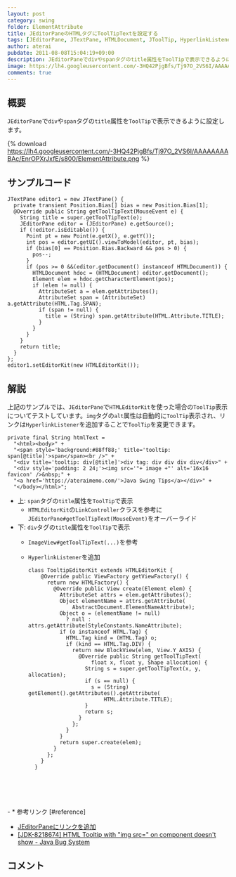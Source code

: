 ```yaml
---
layout: post
category: swing
folder: ElementAttribute
title: JEditorPaneのHTMLタグにToolTipTextを設定する
tags: [JEditorPane, JTextPane, HTMLDocument, JToolTip, HyperlinkListener]
author: aterai
pubdate: 2011-08-08T15:04:19+09:00
description: JEditorPaneでdivやspanタグのtitle属性をToolTipで表示できるように設定します。
image: https://lh4.googleusercontent.com/-3HQ42PjgBfs/Tj97O_2VS6I/AAAAAAAABAc/EnrOPXrJxfE/s800/ElementAttribute.png
comments: true
---
```

## 概要
`JEditorPane`で`div`や`span`タグの`title`属性を`ToolTip`で表示できるように設定します。

{% download https://lh4.googleusercontent.com/-3HQ42PjgBfs/Tj97O_2VS6I/AAAAAAAABAc/EnrOPXrJxfE/s800/ElementAttribute.png %}

## サンプルコード
<pre class="prettyprint"><code>JTextPane editor1 = new JTextPane() {
  private transient Position.Bias[] bias = new Position.Bias[1];
  @Override public String getToolTipText(MouseEvent e) {
    String title = super.getToolTipText(e);
    JEditorPane editor = (JEditorPane) e.getSource();
    if (!editor.isEditable()) {
      Point pt = new Point(e.getX(), e.getY());
      int pos = editor.getUI().viewToModel(editor, pt, bias);
      if (bias[0] == Position.Bias.Backward &amp;&amp; pos &gt; 0) {
        pos--;
      }
      if (pos &gt;= 0 &amp;&amp;(editor.getDocument() instanceof HTMLDocument)) {
        HTMLDocument hdoc = (HTMLDocument) editor.getDocument();
        Element elem = hdoc.getCharacterElement(pos);
        if (elem != null) {
          AttributeSet a = elem.getAttributes();
          AttributeSet span = (AttributeSet) a.getAttribute(HTML.Tag.SPAN);
          if (span != null) {
            title = (String) span.getAttribute(HTML.Attribute.TITLE);
          }
        }
      }
    }
    return title;
  }
};
editor1.setEditorKit(new HTMLEditorKit());
</code></pre>

## 解説
上記のサンプルでは、`JEditorPane`で`HTMLEditorKit`を使った場合の`ToolTip`表示についてテストしています。`img`タグの`alt`属性は自動的に`ToolTip`表示され、リンクは`HyperlinkListener`を追加することで`ToolTip`を変更できます。

<pre class="prettyprint"><code>private final String htmlText =
  "&lt;html&gt;&lt;body&gt;" +
  "&lt;span style='background:#88ff88;' title='tooltip: span[@title]'&gt;span&lt;/span&gt;&lt;br /&gt;" +
  "&lt;div title='tooltip: div[@title]'&gt;div tag: div div div div&lt;/div&gt;" +
  "&lt;div style='padding: 2 24;'&gt;&lt;img src='"+ image +"' alt='16x16 favicon' /&gt;&amp;nbsp;" +
  "&lt;a href='https://ateraimemo.com/'&gt;Java Swing Tips&lt;/a&gt;&lt;/div&gt;" +
  "&lt;/body&gt;&lt;/html&gt;";
</code></pre>

- 上: `span`タグの`title`属性を`ToolTip`で表示
    - `HTMLEditorKit`の`LinkController`クラスを参考に`JEditorPane#getToolTipText(MouseEvent)`をオーバーライド
- 下: `div`タグの`title`属性を`ToolTip`で表示
    - `ImageView#getToolTipText(...)`を参考
    - `HyperlinkListener`を追加
        
        <pre class="prettyprint"><code>class TooltipEditorKit extends HTMLEditorKit {
          @Override public ViewFactory getViewFactory() {
            return new HTMLFactory() {
              @Override public View create(Element elem) {
                AttributeSet attrs = elem.getAttributes();
                Object elementName = attrs.getAttribute(
                    AbstractDocument.ElementNameAttribute);
                Object o = (elementName != null)
                  ? null : attrs.getAttribute(StyleConstants.NameAttribute);
                if (o instanceof HTML.Tag) {
                  HTML.Tag kind = (HTML.Tag) o;
                  if (kind == HTML.Tag.DIV) {
                    return new BlockView(elem, View.Y_AXIS) {
                      @Override public String getToolTipText(
                          float x, float y, Shape allocation) {
                        String s = super.getToolTipText(x, y, allocation);
                        if (s == null) {
                          s = (String) getElement().getAttributes().getAttribute(
                              HTML.Attribute.TITLE);
                        }
                        return s;
                      }
                    };
                  }
                }
                return super.create(elem);
              }
            };
          }
        }
</code></pre>
    - * 参考リンク [#reference]
- [JEditorPaneにリンクを追加](https://ateraimemo.com/Swing/HyperlinkListener.html)
- [&#91;JDK-8218674&#93; HTML Tooltip with "img src=" on component doesn't show - Java Bug System](https://bugs.openjdk.java.net/browse/JDK-8218674)

<!-- dummy comment line for breaking list -->

## コメント
